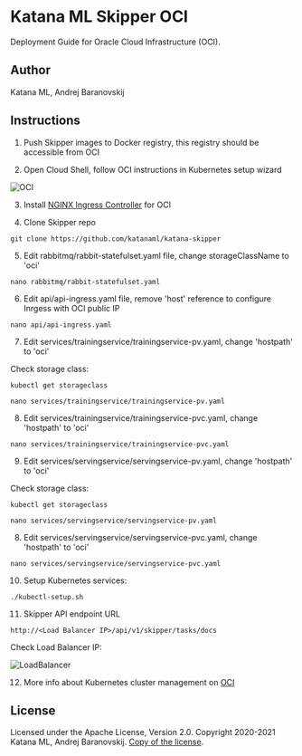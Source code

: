# Katana ML Skipper OCI

Deployment Guide for Oracle Cloud Infrastructure (OCI).

## Author

Katana ML, Andrej Baranovskij

## Instructions

1. Push Skipper images to Docker registry, this registry should be accessible from OCI

2. Open Cloud Shell, follow OCI instructions in Kubernetes setup wizard

![OCI](https://github.com/katanaml/katana-skipper/blob/master/oci-shell.png)

3. Install [NGINX Ingress Controller](https://kubernetes.github.io/ingress-nginx/deploy/#oracle-cloud-infrastructure) for OCI

4. Clone Skipper repo

```
git clone https://github.com/katanaml/katana-skipper
```

5. Edit rabbitmq/rabbit-statefulset.yaml file, change storageClassName to 'oci'

```
nano rabbitmq/rabbit-statefulset.yaml
```

6. Edit api/api-ingress.yaml file, remove 'host' reference to configure Inrgess with OCI public IP

```
nano api/api-ingress.yaml
```

7. Edit services/trainingservice/trainingservice-pv.yaml, change 'hostpath' to 'oci'

Check storage class:

```
kubectl get storageclass
```

```
nano services/trainingservice/trainingservice-pv.yaml
```

8. Edit services/trainingservice/trainingservice-pvc.yaml, change 'hostpath' to 'oci'

```
nano services/trainingservice/trainingservice-pvc.yaml
```

9. Edit services/servingservice/servingservice-pv.yaml, change 'hostpath' to 'oci'

Check storage class:

```
kubectl get storageclass
```

```
nano services/servingservice/servingservice-pv.yaml
```

8. Edit services/servingservice/servingservice-pvc.yaml, change 'hostpath' to 'oci'

```
nano services/servingservice/servingservice-pvc.yaml
```

10. Setup Kubernetes services:

```
./kubectl-setup.sh
```

11. Skipper API endpoint URL

```
http://<Load Balancer IP>/api/v1/skipper/tasks/docs
```

Check Load Balancer IP:

![LoadBalancer](https://github.com/katanaml/katana-skipper/blob/master/oci-loadbalancer.png)

12. More info about Kubernetes cluster management on [OCI](https://docs.oracle.com/en/learn/container_engine_kubernetes/#introduction)

## License

Licensed under the Apache License, Version 2.0. Copyright 2020-2021 Katana ML, Andrej Baranovskij. [Copy of the license](https://github.com/katanaml/katana-pipeline/blob/master/LICENSE).
